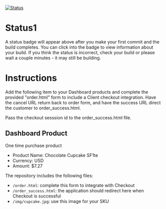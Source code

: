 [![Status](https://img.shields.io/badge/status-SUBMITTABLE%20COMMIT:%2018f37c1d0f08350bc7a6a914267fa93860a06755-brightgreen.svg)](https://github.com/raysaavedra-work/bakery_scaffold_pJdf5Wx1GqFseKMt/commit/18f37c1d0f08350bc7a6a914267fa93860a06755)







# Status1

A status badge will appear above after you make your first commit and the build completes. You can click into the badge to view information about your build. If you think the status is incorrect, check your build or please wait a couple minutes - it may still be building.

# Instructions

Add the following item to your Dashboard products and complete the provided "order.html" form to include a Client checkout integration. Have the cancel URL return back to order form, and have the success URL direct the customer to order_success.html.

Pass the checkout sesssion id to the order_success.html file.

## Dashboard Product
One time purchase product
* Product Name: Chocolate Cupcake SF1te
* Currency: USD
* Amount: $7.27

The repository includes the following files:
* `/order.html`: complete this form to integrate with Checkout
* `/order_success.html`: the application should redirect here when Checkout is successful
* `/img/cupcake.jpg`: use this image for your SKU
